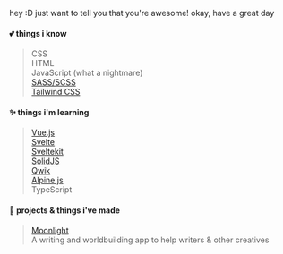 hey :D just want to tell you that you're awesome! okay, have a great day

#### 💕 things i know 
> CSS <br>
> HTML <br>
> JavaScript (what a nightmare) <br>
> [SASS/SCSS](https://sass-lang.com/) <br>
> [Tailwind CSS](https://tailwindcss.com/)


#### ✨ things i'm learning 
> [Vue.js](https://vuejs.org/) <br>
> [Svelte](https://svelte.dev/) <br>
> [Sveltekit](https://kit.svelte.dev) <br>
> [SolidJS](https://www.solidjs.com/) <br>
> [Qwik](https://qwik.builder.io/) <br>
> [Alpine.js](https://alpinejs.dev/) <br>
> TypeScript

#### 🦀 projects & things i've made
> [Moonlight](https://moonlight-planner.netlify.app) <br>
> A writing and worldbuilding app to help writers & other creatives
